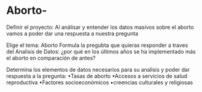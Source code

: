 # Aborto-
Definir el proyecto: Al análisar y entender los datos masivos sobre el aborto  vamos a poder dar una respuesta a nuestra pregunta 

Elige el tema: Aborto 
Formula la pregubta que quieras responder a traves del Analisis de Datos: ¿por qué en los últimos años se ha implementado más el aborto en comparación de antes? 

Determina los elementos de datos necesarios para su analisis y poder dar respuesta a la pregunta: 
•Tasas de aborto 
•Accesos a servicios de salud reproductiva 
•Factores socioeconómicos 
•creencias culturales y religiosas

